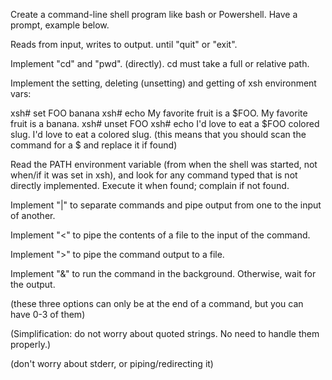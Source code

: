 Create a command-line shell program like bash or Powershell. Have a prompt, example below.

Reads from input, writes to output. until "quit" or "exit".

Implement "cd" and "pwd". (directly). cd must take a full or relative path.

Implement the setting, deleting (unsetting) and getting of xsh environment vars:

xsh# set FOO banana
xsh# echo My favorite fruit is a $FOO.
My favorite fruit is a banana.
xsh# unset FOO
xsh# echo I'd love to eat a $FOO colored slug.
I'd love to eat a colored slug.
(this means that you should scan the command for a $<something> and replace it if found)

Read the PATH environment variable (from when the shell was started, not when/if it was set in xsh), and look for any command typed that is not directly implemented. Execute it when found; complain if not found.

Implement "|" to separate commands and pipe output from one to the input of another.

Implement "<" to pipe the contents of a file to the input of the command.

Implement ">" to pipe the command output to a file.

Implement "&" to run the command in the background. Otherwise, wait for the output.

(these three options can only be at the end of a command, but you can have 0-3 of them)

(Simplification: do not worry about quoted strings. No need to handle them properly.)

(don't worry about stderr, or piping/redirecting it)
